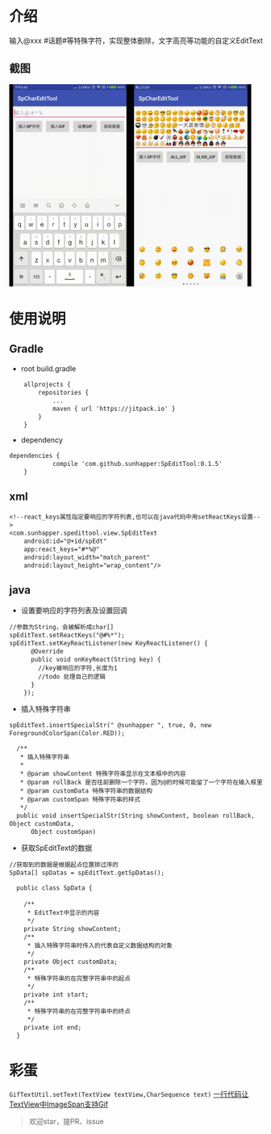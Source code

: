 # 介绍

输入@xxx #话题#等特殊字符，实现整体删除，文字高亮等功能的自定义EditText

## 截图

<img src="artworks/fullSp.gif" width = "240" height = "400" alt="ScreenShot"  /><img src="artworks/emojiSp.gif" width = "240" height = "400" alt="ScreenShot"  />

# 使用说明  

## Gradle  

* root build.gradle

```
	allprojects {
		repositories {
			...
			maven { url 'https://jitpack.io' }
		}
	}
```
* dependency

```
dependencies {
	        compile 'com.github.sunhapper:SpEditTool:0.1.5'
	}
```

## xml

```
<!--react_keys属性指定要响应的字符列表,也可以在java代码中用setReactKeys设置-->
<com.sunhapper.spedittool.view.SpEditText
    android:id="@+id/spEdt"
    app:react_keys="#*%@"
    android:layout_width="match_parent"
    android:layout_height="wrap_content"/>
```

## java  

* 设置要响应的字符列表及设置回调
```
//参数为String，会被解析成char[]
spEditText.setReactKeys("@#%*");
spEditText.setKeyReactListener(new KeyReactListener() {
      @Override
      public void onKeyReact(String key) {
        //key被响应的字符,长度为1
        //todo 处理自己的逻辑
      }
    });
```

* 插入特殊字符串
```
spEditText.insertSpecialStr(" @sunhapper ", true, 0, new ForegroundColorSpan(Color.RED));
```

```
  /**
   * 插入特殊字符串
   *
   * @param showContent 特殊字符串显示在文本框中的内容
   * @param rollBack 是否往前删除一个字符，因为@的时候可能留了一个字符在输入框里
   * @param customData 特殊字符串的数据结构
   * @param customSpan 特殊字符串的样式
   */
  public void insertSpecialStr(String showContent, boolean rollBack, Object customData,
      Object customSpan)
```

* 获取SpEditText的数据  

```
//获取到的数据是根据起点位置排过序的
SpData[] spDatas = spEditText.getSpDatas(); 
```

```
  public class SpData {

    /**
     * EditText中显示的内容
     */
    private String showContent;
    /**
     * 插入特殊字符串时传入的代表自定义数据结构的对象
     */
    private Object customData;
    /**
     * 特殊字符串的在完整字符串中的起点
     */
    private int start;
    /**
     * 特殊字符串的在完整字符串中的终点
     */
    private int end;
  }

```

# 彩蛋

`GifTextUtil.setText(TextView textView,CharSequence text)`
[一行代码让TextView中ImageSpan支持Gif](http://www.jianshu.com/p/3ae513115c17)

> 欢迎star，提PR、issue
